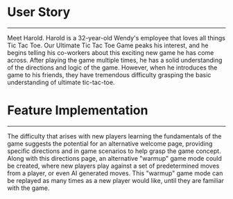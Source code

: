 # User Story  

---
Meet Harold. Harold is a 32-year-old Wendy's employee that loves all things Tic Tac Toe. Our Ultimate Tic Tac Toe Game 
peaks his interest, and he begins telling his co-workers about this exciting new game he has come across. After playing 
the game multiple times, he has a solid understanding of the directions and logic of the game. However, when he introduces
the game to his friends, they have tremendous difficulty grasping the basic understanding of ultimate tic-tac-toe.

# Feature Implementation

---  
The difficulty that arises with new players learning the fundamentals of the game suggests the potential for an alternative
welcome page, providing specific directions and in game scenarios to help grasp the game concept. Along with this directions
page, an alternative "warmup" game mode could be created, where new players play against a set of predetermined moves from
a player, or even AI generated moves. This "warmup" game mode can be replayed as many times as a new player would like,
until they are familiar with the game.